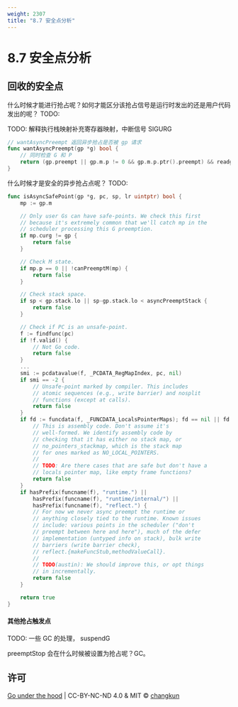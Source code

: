 ```yaml
---
weight: 2307
title: "8.7 安全点分析"
---
```


# 8.7 安全点分析



<!-- + enlistWorker
+ gcStart: gcbgmarkworker
+ gcStart: marktermination -->

## 回收的安全点

什么时候才能进行抢占呢？如何才能区分该抢占信号是运行时发出的还是用户代码发出的呢？
TODO:
<!-- 例如 GC 标记阶段的存活指针， -->

TODO: 解释执行栈映射补充寄存器映射，中断信号 SIGURG

```go
// wantAsyncPreempt 返回异步抢占是否被 gp 请求
func wantAsyncPreempt(gp *g) bool {
	// 同时检查 G 和 P
	return (gp.preempt || gp.m.p != 0 && gp.m.p.ptr().preempt) && readgstatus(gp)&^_Gscan == _Grunning
}
```

什么时候才是安全的异步抢占点呢？
TODO:

```go
func isAsyncSafePoint(gp *g, pc, sp, lr uintptr) bool {
	mp := gp.m

	// Only user Gs can have safe-points. We check this first
	// because it's extremely common that we'll catch mp in the
	// scheduler processing this G preemption.
	if mp.curg != gp {
		return false
	}

	// Check M state.
	if mp.p == 0 || !canPreemptM(mp) {
		return false
	}

	// Check stack space.
	if sp < gp.stack.lo || sp-gp.stack.lo < asyncPreemptStack {
		return false
	}

	// Check if PC is an unsafe-point.
	f := findfunc(pc)
	if !f.valid() {
		// Not Go code.
		return false
	}
	...
	smi := pcdatavalue(f, _PCDATA_RegMapIndex, pc, nil)
	if smi == -2 {
		// Unsafe-point marked by compiler. This includes
		// atomic sequences (e.g., write barrier) and nosplit
		// functions (except at calls).
		return false
	}
	if fd := funcdata(f, _FUNCDATA_LocalsPointerMaps); fd == nil || fd == unsafe.Pointer(&no_pointers_stackmap) {
		// This is assembly code. Don't assume it's
		// well-formed. We identify assembly code by
		// checking that it has either no stack map, or
		// no_pointers_stackmap, which is the stack map
		// for ones marked as NO_LOCAL_POINTERS.
		//
		// TODO: Are there cases that are safe but don't have a
		// locals pointer map, like empty frame functions?
		return false
	}
	if hasPrefix(funcname(f), "runtime.") ||
		hasPrefix(funcname(f), "runtime/internal/") ||
		hasPrefix(funcname(f), "reflect.") {
		// For now we never async preempt the runtime or
		// anything closely tied to the runtime. Known issues
		// include: various points in the scheduler ("don't
		// preempt between here and here"), much of the defer
		// implementation (untyped info on stack), bulk write
		// barriers (write barrier check),
		// reflect.{makeFuncStub,methodValueCall}.
		//
		// TODO(austin): We should improve this, or opt things
		// in incrementally.
		return false
	}

	return true
}
```

#### 其他抢占触发点

TODO: 一些 GC 的处理， suspendG

preemptStop 会在什么时候被设置为抢占呢？GC。

## 许可

[Go under the hood](https://github.com/golang-design/under-the-hood) | CC-BY-NC-ND 4.0 & MIT &copy; [changkun](https://changkun.de)

